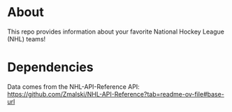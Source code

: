 # About
This repo provides information about your favorite National Hockey League (NHL) teams!

# Dependencies
Data comes from the NHL-API-Reference API: https://github.com/Zmalski/NHL-API-Reference?tab=readme-ov-file#base-url